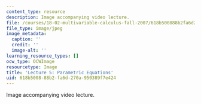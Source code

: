 ```yaml
---
content_type: resource
description: Image accompanying video lecture.
file: /courses/18-02-multivariable-calculus-fall-2007/618b500888b2fa6d270a950389f7e424_05.jpg
file_type: image/jpeg
image_metadata:
  caption: ''
  credit: ''
  image-alt: ''
learning_resource_types: []
ocw_type: OCWImage
resourcetype: Image
title: 'Lecture 5: Parametric Equations'
uid: 618b5008-88b2-fa6d-270a-950389f7e424
---
```

Image accompanying video lecture.